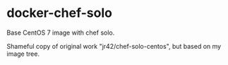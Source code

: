 docker-chef-solo
===================

Base CentOS 7 image with chef solo.

Shameful copy of original work "jr42/chef-solo-centos", but
based on my image tree.


